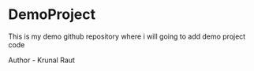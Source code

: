 # DemoProject
This is my demo github repository where i will going to add demo project code

Author - Krunal Raut
